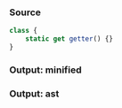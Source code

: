 ### Source
```js parse:expr
class {
    static get getter() {}
}
```

### Output: minified
### Output: ast
